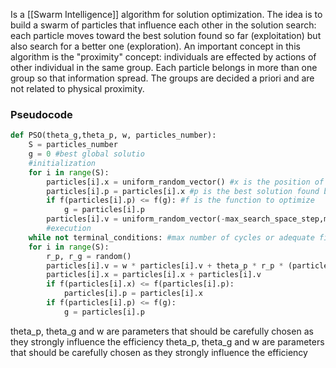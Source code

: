Is a [[Swarm Intelligence]] algorithm for solution optimization.
The idea is to build a swarm of particles that influence each other in the solution search: each particle moves toward the best solution found so far (exploitation) but also search for a better one (exploration). 
An important concept in this algorithm is the "proximity" concept: individuals are effected by actions of other individual in the same group. Each particle belongs in more than one group so that information spread. The groups are decided a priori and are not related to physical proximity.

### Pseudocode

```python
def PSO(theta_g,theta_p, w, particles_number):
	S = particles_number
	g = 0 #best global solutio
	#initialization
	for i in range(S):
		particles[i].x = uniform_random_vector() #x is the position of particle i
		particles[i].p = particles[i].x #p is the best solution found by the particle sofar
		if f(particles[i].p) <= f(g): #f is the function to optimize
			g = particles[i].p
		particles[i].v = uniform_random_vector(-max_search_space_step,max_search_space_step) #the velocity of the particle
		#execution 
	while not terminal_conditions: #max number of cycles or adequate fitness foud
	for i in range(S):
		r_p, r_g = random()
		particles[i].v = w * particles[i].v + theta_p * r_p * (particles[i].p - particles[i].x) + theta_g * r_g * (g - particles[i].x)
		particles[i].x = particles[i].x + particles[i].v
		if f(particles[i].x) <= f(particles[i].p):
			particles[i].p = particles[i].x
		if f(particles[i].p) <= f(g):
			g = particles[i].p
```

theta_p, theta_g and w are parameters that should be carefully chosen as they strongly influence the efficiency theta_p, theta_g and w are parameters that should be carefully chosen as they strongly influence the efficiency
